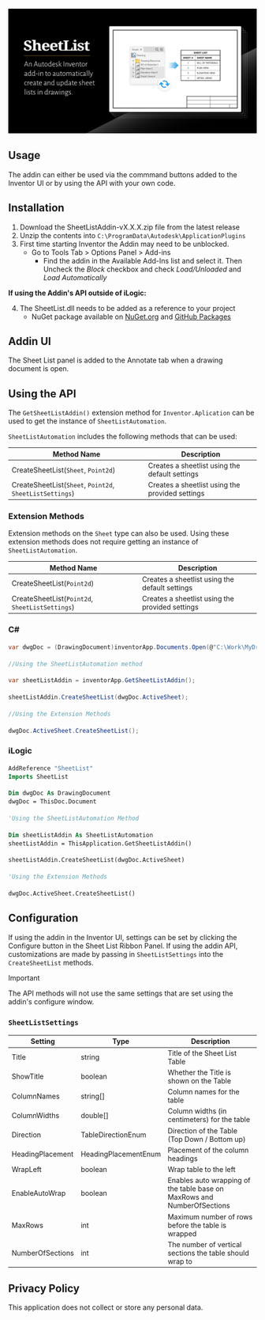 ![open-graph-preview-img](https://raw.githubusercontent.com/bretleasure/SheetList/82c43b4a4916f0fe861f9885fe8dba133a491d8a/img/open-graph-preview-img.png)

## Usage

The addin can either be used via the commmand buttons added to the Inventor UI or by using the API with your own code. 

## Installation

1. Download the SheetListAddin-vX.X.X.zip file from the latest release
2. Unzip the contents into `C:\ProgramData\Autodesk\ApplicationPlugins`
3. First time starting Inventor the Addin may need to be unblocked.
   * Go to Tools Tab > Options Panel > Add-ins
     * Find the addin in the Available Add-Ins list and select it. Then Uncheck the *Block* checkbox and check *Load/Unloaded* and *Load Automatically*

**If using the Addin's API outside of iLogic:**

4. The SheetList.dll needs to be added as a reference to your project
    * NuGet package available on [NuGet.org](https://www.nuget.org/packages/SheetList) and [GitHub Packages](https://github.com/bretleasure/SheetList/pkgs/nuget/SheetList)

## Addin UI

The Sheet List panel is added to the Annotate tab when a drawing document is open.

## Using the API

The `GetSheetListAddin()` extension method for `Inventor.Aplication` can be used to get the instance of `SheetListAutomation`.

`SheetListAutomation` includes the following methods that can be used:

| Method Name | Description                                     |
| - |-------------------------------------------------|
| CreateSheetList(`Sheet`, `Point2d`) | Creates a sheetlist using the default settings  |
| CreateSheetList(`Sheet`, `Point2d`, `SheetListSettings`) | Creates a sheetlist using the provided settings |

### Extension Methods
Extension methods on the `Sheet` type can also be used. Using these extension methods does not require getting an instance of `SheetListAutomation`.

| Method Name | Description |
| - | - |
| CreateSheetList(`Point2d`) | Creates a sheetlist using the default settings |
| CreateSheetList(`Point2d`, `SheetListSettings`) | Creates a sheetlist using the provided settings |

### C#
```csharp
var dwgDoc = (DrawingDocument)inventorApp.Documents.Open(@"C:\Work\MyDrawing.idw");

//Using the SheetListAutomation method

var sheetListAddin = inventorApp.GetSheetListAddin();

sheetListAddin.CreateSheetList(dwgDoc.ActiveSheet);

//Using the Extension Methods

dwgDoc.ActiveSheet.CreateSheetList();
```

### iLogic
```vb
AddReference "SheetList"
Imports SheetList

Dim dwgDoc As DrawingDocument
dwgDoc = ThisDoc.Document

'Using the SheetListAutomation Method

Dim sheetListAddin As SheetListAutomation
sheetListAddin = ThisApplication.GetSheetListAddin()

sheetListAddin.CreateSheetList(dwgDoc.ActiveSheet)

'Using the Extension Methods

dwgDoc.ActiveSheet.CreateSheetList()
```

## Configuration

If using the addin in the Inventor UI, settings can be set by clicking the Configure button in the Sheet List Ribbon Panel. If using the addin API, customizations are made by passing in `SheetListSettings` into the `CreateSheetList` methods.


> [!IMPORTANT]
> The API methods will not use the same settings that are set using the addin's configure window.


### `SheetListSettings`

| Setting | Type | Description |
| - | --- | --- |
| Title | string | Title of the Sheet List Table |
| ShowTitle | boolean | Whether the Title is shown on the Table |
| ColumnNames | string[] | Column names for the table |
| ColumnWidths | double[] | Column widths (in centimeters) for the table |
| Direction | TableDirectionEnum | Direction of the Table (Top Down / Bottom up) |
| HeadingPlacement | HeadingPlacementEnum | Placement of the column headings |
| WrapLeft | boolean | Wrap table to the left |
| EnableAutoWrap | boolean | Enables auto wrapping of the table base on MaxRows and NumberOfSections |
| MaxRows | int | Maximum number of rows before the table is wrapped |
| NumberOfSections | int | The number of vertical sections the table should wrap to |

## Privacy Policy

This application does not collect or store any personal data.
